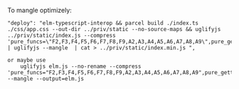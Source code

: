To mangle optimizely:
    
    "deploy": "elm-typescript-interop && parcel build ./index.ts ./css/app.css --out-dir ../priv/static --no-source-maps && uglifyjs ../priv/static/index.js --compress 'pure_funcs=\"F2,F3,F4,F5,F6,F7,F8,F9,A2,A3,A4,A5,A6,A7,A8,A9\",pure_getters,keep_fargs=false,unsafe_comps,unsafe' | uglifyjs --mangle  | cat > ../priv/static/index.min.js ",

    or maybe use 
        uglifyjs elm.js --no-rename --compress 'pure_funcs="F2,F3,F4,F5,F6,F7,F8,F9,A2,A3,A4,A5,A6,A7,A8,A9",pure_getters=true,keep_fargs=false,unsafe_comps=true,unsafe=true,passes=2' --mangle --output=elm.js
